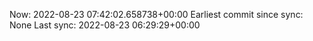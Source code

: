 Now: 2022-08-23 07:42:02.658738+00:00 Earliest commit since sync: None Last sync: 2022-08-23 06:29:29+00:00
